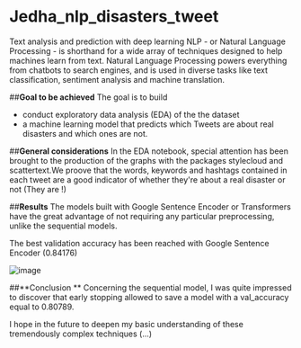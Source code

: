 # Jedha_nlp_disasters_tweet
Text analysis and prediction with deep learning
NLP - or Natural Language Processing - is shorthand for a wide array of techniques designed to help machines learn from text. Natural Language Processing powers everything from chatbots to search engines, and is used in diverse tasks like text classification, sentiment analysis and machine translation.


##**Goal to be achieved**
The goal is to build 
- conduct exploratory data analysis (EDA) of the the dataset
- a machine learning model that predicts which Tweets are about real disasters and which ones are not.


##**General considerations**
In the EDA notebook, special attention has been brought to the production of the graphs with the packages stylecloud and scattertext.We proove that the words, keywords and hashtags contained in each tweet are a good indicator of whether they're about a real disaster or not (They are !)


##**Results**
The models built with Google Sentence Encoder or Transformers have the great advantage of not requiring any particular preprocessing, unlike the sequential models. 

The best validation accuracy has been reached with Google Sentence Encoder (0.84176)

![image](https://user-images.githubusercontent.com/32369680/148094069-0069dd23-5392-4c6e-9df7-e811a0a19aed.png)


##**Conclusion **
Concerning the sequential model, I was quite impressed to discover that early stopping allowed to save a model with a val_accuracy equal to 0.80789.

I hope in the future to deepen my basic understanding of these tremendously complex techniques (...)
